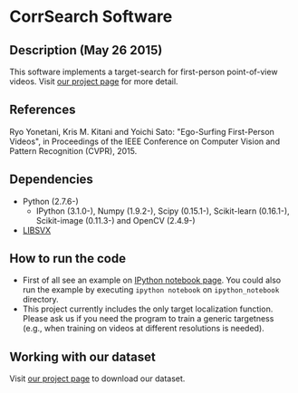 # CorrSearch Software

## Description (May 26 2015)
This software implements a target-search for first-person point-of-view videos. Visit [our project page](http://yonetaniryo.github.io/corrsearch/) for more detail.


## References
Ryo Yonetani, Kris M. Kitani and Yoichi Sato: "Ego-Surfing First-Person Videos", in Proceedings of the IEEE Conference on Computer Vision and Pattern Recognition (CVPR), 2015.

## Dependencies
- Python (2.7.6-)
   - IPython (3.1.0-), Numpy (1.9.2-), Scipy (0.15.1-), Scikit-learn (0.16.1-), Scikit-image (0.11.3-) and OpenCV (2.4.9-)
- [LIBSVX](http://www.cse.buffalo.edu/~jcorso/r/supervoxels/)

## How to run the code
- First of all see an example on [IPython notebook page](https://github.com/yonetaniryo/corrsearch/blob/master/ipython_notebook/example.ipynb).
You could also run the example by executing ```ipython notebook``` on ```ipython_notebook``` directory.
- This project currently includes the only target localization function. Please ask us if you need the program to train a generic targetness (e.g., when training on videos at different resolutions is needed). 

## Working with our dataset
Visit [our project page](http://yonetaniryo.github.io/corrsearch/) to download our dataset.
